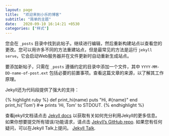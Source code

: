 ```yaml
---
layout: page
title:  "欢迎来到小乐的博客"
subtitle: "简单的主题"
date:   2020-09-10 16:14:21 +0530
categories: ["样式"]
---
```

您会在 `_posts` 目录中找到此帖子。继续进行编辑，然后重新构建站点以查看您的更改。您可以用许多不同的方法重建站点，但是最常见的方法是运行 `jekyll serve`，它会启动Web服务器并在文件更新时自动重新生成站点。

要添加新帖子，只需在 `_posts` 遵循约定的目录中添加一个文件，其中 `YYYY-MM-DD-name-of-post.ext` 包括必要的前置事项。查看这篇文章的来源，以了解其工作原理。

Jekyll还为代码段提供了强大的支持：

{% highlight ruby %}
def print_hi(name)
  puts "Hi, #{name}"
end
print_hi('Tom')
#=> prints 'Hi, Tom' to STDOUT.
{% endhighlight %}

查看jekyll文档请点击 [Jekyll docs][jekyll-docs] 以获取有关如何充分利用Jekyll的更多信息。 如果你想要提交所有错误/功能请求，请点击 [Jekyll’s GitHub repo][jekyll-gh]. 如果您有任何疑问，可以在Jekyll Talk上提问。 [Jekyll Talk][jekyll-talk].

[jekyll-docs]: http://jekyllrb.com/docs/home
[jekyll-gh]:   https://github.com/jekyll/jekyll
[jekyll-talk]: https://talk.jekyllrb.com/

